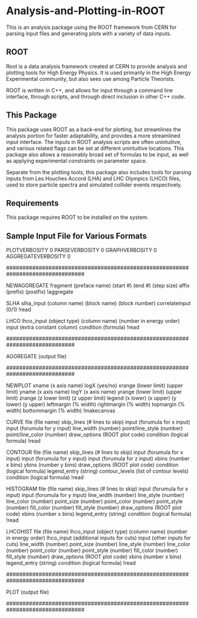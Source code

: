 # Analysis-and-Plotting-in-ROOT
This is an analysis package using the ROOT framework from CERN for parsing input files and generating plots with a variety of data inputs.

## ROOT
Root is a data analysis framework created at CERN to provide analysis and plotting tools for High Energy Physics.  It is used primarily in the High Energy Experimental community, but also sees use among Particle Theorists.

ROOT is written in C++, and allows for input through a command line interface, through scripts, and through direct inclusion in other C++ code.

## This Package
This package uses ROOT as a back-end for plotting, but streamlines the analysis portion for faster adaptability, and provides a more streamlined input interface.  The inputs in ROOT analysis scripts are often unintuitive, and various related flags can be set at different unintuitive locations.  This package also allows a reasonably broad set of formulas to be input, as well as applying experimental constraints on parameter space.

Separate from the plotting tools, this package also includes tools for parsing inputs from Les Houches Accord (LHA) and LHC Olympics (LHCO) files, used to store particle spectra and simulated collider events respectively.

## Requirements
This package requires ROOT to be installed on the system.



## Sample Input File for Various Formats

PLOTVERBOSITY 0
PARSEVERBOSITY 0
GRAPHVERBOSITY 0
AGGREGATEVERBOSITY 0

################################################################################

NEWAGGREGATE
fragment           (preface name)  (start #)  (end #)  (step size)
affix              (prefix)  (postfix)
!aggregate

SLHA
slha_input          (column name)   (block name)     (block number)
correlateinput      (0/1)
!read

LHCO
lhco_input         (object type)  (column name)  (number in energy order)
input              (extra constant column)
condition          (formula)
!read

#############################################################################

AGGREGATE   (output file)

#############################################################################

NEWPLOT
xname         (x axis name)
logX          (yes/no)
xrange        (lower limit)     (upper limit)
yname         (x axis name)
logY          (x axis name)
yrange        (lower limit)     (upper limit)
zrange        (z lower limit)     (z upper limit)
legend        (x lower)  (x upper)  (y lower)  (y upper)
leftmargin    (% width)
rightmargin   (% width)
topmargin     (% width)
bottommargin  (% width)
!makecanvas

CURVE
file               (file name)
skip_lines         (# lines to skip)
input              (forumula for x input)
input              (forumula for y input)
line_width         (number)
point/line_style   (number)
point/line_color   (number)
draw_options       (ROOT plot code)
condition          (logical formula)
!read


CONTOUR
file               (file name)
skip_lines         (# lines to skip)
input              (forumula for x input)
input              (forumula for y input)
input              (forumula for z input)
xbins              (number x bins)
ybins              (number y bins)
draw_options       (ROOT plot code)
condition          (logical formula)
legend_entry       (string)
contour_levels     (list of contour levels)
condition          (logical formula)
!read


HISTOGRAM
file               (file name)
skip_lines         (# lines to skip)
input              (forumula for x input)
input              (forumula for y input)
line_width         (number)
line_style         (number)
line_color         (number)
point_size         (number)
point_color        (number)
point_style        (number)
fill_color         (number)
fill_style         (number)
draw_options       (ROOT plot code)
xbins              (number x bins)
legend_entry       (string)
condition          (logical formula)
!read


LHCOHIST
file               (file name)
lhco_input         (object type)  (column name)  (number in energy order)
lhco_input         (additional inputs for cuts)
input              (other inputs for cuts)
line_width         (number)
point_size         (number)
line_style         (number)
line_color         (number)
point_color        (number)
point_style        (number)
fill_color         (number)
fill_style         (number)
draw_options       (ROOT plot code)
xbins              (number x bins)
legend_entry       (string)
condition          (logical formula)
!read

################################################################################

PLOT   (output file)

################################################################################
